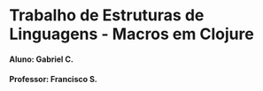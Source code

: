 # Trabalho de Estruturas de Linguagens - Macros em Clojure

#### Aluno: Gabriel C.
#### Professor: Francisco S.
